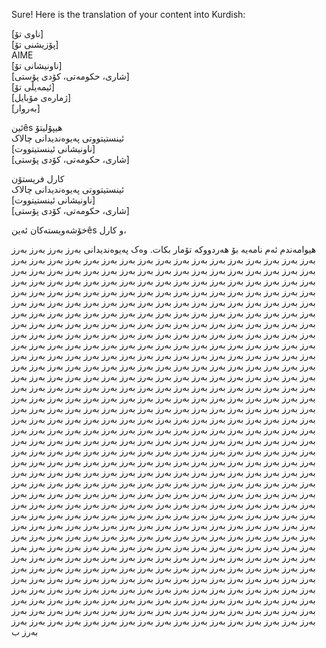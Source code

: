 Sure! Here is the translation of your content into Kurdish:

[ناوی تۆ]  
[پۆزیشنی تۆ]  
AIME  
[ناونیشانی تۆ]  
[شاری، حکومەتی، کۆدی پۆستی]  
[ئیمەیڵی تۆ]  
[ژمارەی مۆبایل]  
[بەروار]  

ئینês هیپۆلیتۆ  
ئینستیتووتی پەیوەندیدانی چالاک  
[ناونیشانی ئینستیتووت]  
[شاری، حکومەتی، کۆدی پۆستی]  

کارل فریستۆن  
ئینستیتووتی پەیوەندیدانی چالاک  
[ناونیشانی ئینستیتووت]  
[شاری، حکومەتی، کۆدی پۆستی]  

خۆشەویستەکان ئەینês و کارل،

هیوامەندم ئەم نامەیە بۆ هەردووکە تۆمار بکات. وەک پەیوەندیدانی بەرز بەرز بەرز بەرز بەرز بەرز بەرز بەرز بەرز بەرز بەرز بەرز بەرز بەرز بەرز بەرز بەرز بەرز بەرز بەرز بەرز بەرز بەرز بەرز بەرز بەرز بەرز بەرز بەرز بەرز بەرز بەرز بەرز بەرز بەرز بەرز بەرز بەرز بەرز بەرز بەرز بەرز بەرز بەرز بەرز بەرز بەرز بەرز بەرز بەرز بەرز بەرز بەرز بەرز بەرز بەرز بەرز بەرز بەرز بەرز بەرز بەرز بەرز بەرز بەرز بەرز بەرز بەرز بەرز بەرز بەرز بەرز بەرز بەرز بەرز بەرز بەرز بەرز بەرز بەرز بەرز بەرز بەرز بەرز بەرز بەرز بەرز بەرز بەرز بەرز بەرز بەرز بەرز بەرز بەرز بەرز بەرز بەرز بەرز بەرز بەرز بەرز بەرز بەرز بەرز بەرز بەرز بەرز بەرز بەرز بەرز بەرز بەرز بەرز بەرز بەرز بەرز بەرز بەرز بەرز بەرز بەرز بەرز بەرز بەرز بەرز بەرز بەرز بەرز بەرز بەرز بەرز بەرز بەرز بەرز بەرز بەرز بەرز بەرز بەرز بەرز بەرز بەرز بەرز بەرز بەرز بەرز بەرز بەرز بەرز بەرز بەرز بەرز بەرز بەرز بەرز بەرز بەرز بەرز بەرز بەرز بەرز بەرز بەرز بەرز بەرز بەرز بەرز بەرز بەرز بەرز بەرز بەرز بەرز بەرز بەرز بەرز بەرز بەرز بەرز بەرز بەرز بەرز بەرز بەرز بەرز بەرز بەرز بەرز بەرز بەرز بەرز بەرز بەرز بەرز بەرز بەرز بەرز بەرز بەرز بەرز بەرز بەرز بەرز بەرز بەرز بەرز بەرز بەرز بەرز بەرز بەرز بەرز بەرز بەرز بەرز بەرز بەرز بەرز بەرز بەرز بەرز بەرز بەرز بەرز بەرز بەرز بەرز بەرز بەرز بەرز بەرز بەرز بەرز بەرز بەرز بەرز بەرز بەرز بەرز بەرز بەرز بەرز بەرز بەرز بەرز بەرز بەرز بەرز بەرز بەرز بەرز بەرز بەرز بەرز بەرز بەرز بەرز بەرز بەرز بەرز بەرز بەرز بەرز بەرز بەرز بەرز بەرز بەرز بەرز بەرز بەرز بەرز بەرز بەرز بەرز بەرز بەرز بەرز بەرز بەرز بەرز بەرز بەرز بەرز بەرز بەرز بەرز بەرز بەرز بەرز بەرز بەرز بەرز بەرز بەرز بەرز بەرز بەرز بەرز بەرز بەرز بەرز بەرز بەرز بەرز بەرز بەرز بەرز بەرز بەرز بەرز بەرز بەرز بەرز بەرز بەرز بەرز بەرز بەرز بەرز بەرز بەرز بەرز بەرز بەرز بەرز بەرز بەرز بەرز بەرز بەرز بەرز بەرز بەرز بەرز بەرز بەرز بەرز بەرز بەرز بەرز بەرز بەرز بەرز بەرز بەرز بەرز بەرز بەرز بەرز بەرز بەرز بەرز بەرز بەرز بەرز بەرز بەرز بەرز بەرز بەرز بەرز بەرز بەرز بەرز بەرز بەرز بەرز بەرز بەرز بەرز بەرز بەرز بەرز بەرز بەرز بەرز بەرز بەرز بەرز بەرز بەرز بەرز بەرز بەرز بەرز بەرز بەرز بەرز بەرز بەرز بەرز بەرز بەرز بەرز بەرز بەرز بەرز بەرز بەرز بەرز بەرز بەرز بەرز بەرز بەرز بەرز بەرز بەرز بەرز بەرز بەرز بەرز بەرز بەرز بەرز بەرز بەرز بەرز بەرز بەرز بەرز بەرز بەرز بەرز بەرز بەرز بەرز بەرز بەرز بەرز بەرز بەرز بەرز بەرز بەرز بەرز بەرز بەرز بەرز بەرز بەرز بەرز بەرز بەرز بەرز بەرز بەرز بەرز بەرز بەرز بەرز بەرز بەرز بەرز بەرز بەرز بەرز بەرز بەرز بەرز بەرز بەرز بەرز بەرز بەرز بەرز بەرز بەرز بەرز بەرز بەرز بەرز بەرز بەرز بەرز بەرز بەرز بەرز بەرز بەرز بەرز بەرز بەرز بەرز بەرز بەرز بەرز بەرز بەرز بەرز بەرز بەرز بەرز بەرز بەرز بەرز بەرز بەرز بەرز بەرز بەرز بەرز بەرز بەرز بەرز بەرز بەرز بەرز بەرز بەرز بەرز بەرز بەرز بەرز بەرز بەرز بەرز بەرز بەرز بەرز بەرز بەرز بەرز بەرز بەرز بەرز بەرز بەرز بەرز بەرز بەرز بەرز بەرز بەرز بەرز بەرز بەرز بەرز بەرز بەرز بەرز بەرز بەرز بەرز بەرز بەرز بەرز بەرز بەرز بەرز بەرز بەرز بەرز بەرز بەرز بەرز بەرز بەرز بەرز بەرز بەرز بەرز بەرز بەرز بەرز بەرز بەرز بەرز بەرز بەرز بەرز بەرز بەرز بەرز بەرز بەرز بەرز بەرز بەرز بەرز بەرز بەرز بەرز بەرز بەرز بەرز بەرز بەرز بەرز بەرز بەرز بەرز بەرز بەرز بەرز بەرز بەرز بەرز ب
